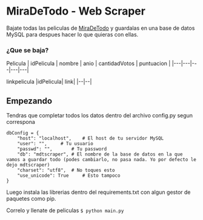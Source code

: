 # MiraDeTodo - Web Scraper
Bajate todas las peliculas de [MiraDeTodo](www.miradetodo.net) y guardalas en una base de datos MySQL para despues hacer lo que quieras con ellas.
### ¿Que se baja?
 Pelicula
| idPelicula | nombre | anio | cantidadVotos | puntuacion |
|---|---|---|---|---|

linkpelicula
|idPelicula| link|
|--|--|


## Empezando
Tendras que completar todos los datos dentro del archivo config.py segun correspona
```
dbConfig = {
	"host": "localhost",	# El host de tu servidor MySQL
	"user": "",		# Tu usuario
	"passwd": "",		# Tu password
	"db": "mdtscraper",	# El nombre de la base de datos en la que vamos a guardar todo (podes cambiarlo, no pasa nada. Yo por defecto le dejo mdtscraper)
	"charset": "utf8",	# No toques esto
	"use_unicode": True 	# Esto tampoco
}
```

Luego instala las librerias dentro del requirements.txt con algun gestor de paquetes como pip.

Correlo y llenate de peliculas
```$ python main.py```
